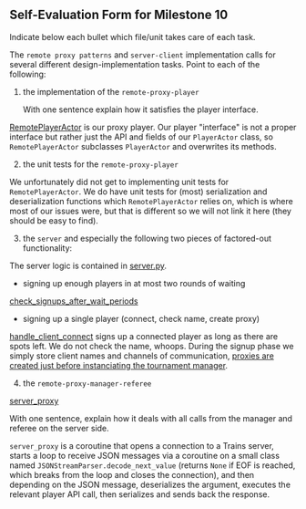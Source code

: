 ## Self-Evaluation Form for Milestone 10

Indicate below each bullet which file/unit takes care of each task.

The `remote proxy patterns` and `server-client` implementation calls for several
different design-implementation tasks. Point to each of the following: 

1. the implementation of the `remote-proxy-player`

	With one sentence explain how it satisfies the player interface. 
	
[RemotePlayerActor](https://github.ccs.neu.edu/CS4500-F21/olympic/blob/f24df4603e0b332042be553baa75dd24c2b2eb9c/Other/trains/remote/remote_player_actor.py#L25-L92) is our proxy player. Our player "interface" is not a proper interface but rather just the API and fields of our `PlayerActor` class, so `RemotePlayerActor` subclasses `PlayerActor` and overwrites its methods.

2. the unit tests for the `remote-proxy-player` 

We unfortunately did not get to implementing unit tests for `RemotePlayerActor`. We do have unit tests for (most) serialization and deserialization functions which `RemotePlayerActor` relies on, which is where most of our issues were, but that is different so we will not link it here (they should be easy to find).

3. the `server` and especially the following two pieces of factored-out
   functionality: 
   
The server logic is contained in [server.py](https://github.ccs.neu.edu/CS4500-F21/olympic/blob/f24df4603e0b332042be553baa75dd24c2b2eb9c/Other/trains/remote/server.py).

   - signing up enough players in at most two rounds of waiting 

[check_signups_after_wait_periods](https://github.ccs.neu.edu/CS4500-F21/olympic/blob/f24df4603e0b332042be553baa75dd24c2b2eb9c/Other/trains/remote/server.py#L77-L88)

   - signing up a single player (connect, check name, create proxy)
 
[handle_client_connect](https://github.ccs.neu.edu/CS4500-F21/olympic/blob/f24df4603e0b332042be553baa75dd24c2b2eb9c/Other/trains/remote/server.py#L57-L75) signs up a connected player as long as there are spots left. We do not check the name, whoops. During the signup phase we simply store client names and channels of communication, [proxies are created just before instanciating the tournament manager](https://github.ccs.neu.edu/CS4500-F21/olympic/blob/f24df4603e0b332042be553baa75dd24c2b2eb9c/Other/trains/remote/server.py#L107-L110).


4. the `remote-proxy-manager-referee`

[server_proxy](https://github.ccs.neu.edu/CS4500-F21/olympic/blob/f24df4603e0b332042be553baa75dd24c2b2eb9c/Other/trains/remote/client.py#L19-L83)

With one sentence, explain how it deals with all calls from the manager and referee on the server side.  

`server_proxy` is a coroutine that opens a connection to a Trains server, starts a loop to receive JSON messages via a coroutine on a small class named `JSONStreamParser.decode_next_value` (returns `None` if EOF is reached, which breaks from the loop and closes the connection), and then depending on the JSON message, deserializes the argument, executes the relevant player API call, then serializes and sends back the response.


<!--
The ideal feedback for each of these three points is a GitHub
perma-link to the range of lines in a specific file or a collection of
files.

A lesser alternative is to specify paths to files and, if files are
longer than a laptop screen, positions within files are appropriate
responses.

You may wish to add a sentence that explains how you think the
specified code snippets answer the request.

If you did *not* realize these pieces of functionality, say so.
-->

